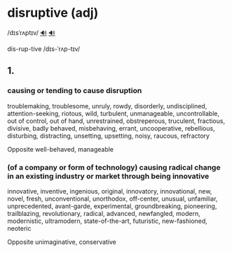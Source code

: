 # disruptive (adj)

/dɪsˈrʌptɪv/ [🔊](https://www.oxfordlearnersdictionaries.com/media/english/uk_pron/d/dis/disru/disruptive__gb_2.mp3) [🔊](https://www.oxfordlearnersdictionaries.com/media/english/us_pron/d/dis/disru/disruptive__us_1.mp3)

dis-rup-tive /dɪs-ˈrʌp-tɪv/

## 1.

### causing or tending to cause disruption

troublemaking, troublesome, unruly, rowdy, disorderly, undisciplined, attention-seeking, riotous, wild, turbulent, unmanageable, uncontrollable, out of control, out of hand, unrestrained, obstreperous, truculent, fractious, divisive, badly behaved, misbehaving, errant, uncooperative, rebellious, disturbing, distracting, unsetting, upsetting, noisy, raucous, refractory

Opposite well-behaved, manageable

### (of a company or form of technology) causing radical change in an existing industry or market through being innovative

innovative, inventive, ingenious, original, innovatory, innovational, new, novel, fresh, unconventional, unorthodox, off-center, unusual, unfamiliar, unprecedented, avant-garde, experimental, groundbreaking, pioneering, trailblazing, revolutionary, radical, advanced, newfangled, modern, modernistic, ultramodern, state-of-the-art, futuristic, new-fashioned, neoteric

Opposite unimaginative, conservative